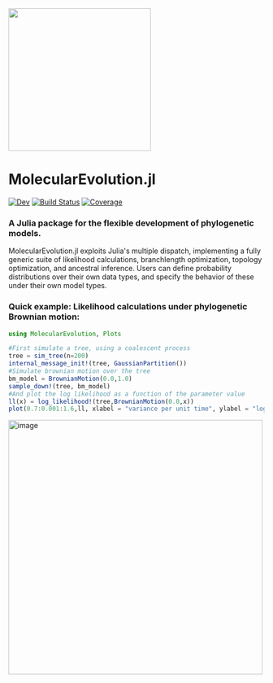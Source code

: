<img src="https://user-images.githubusercontent.com/1152087/188331266-5e03565b-00a7-490c-a616-50598ca46010.png" width="280">

# MolecularEvolution.jl

<!---[![Stable](https://img.shields.io/badge/docs-stable-blue.svg)](https://MurrellGroup.github.io/MolecularEvolution.jl/stable/)-->
[![Dev](https://img.shields.io/badge/docs-dev-blue.svg)](https://MurrellGroup.github.io/MolecularEvolution.jl/dev/)
[![Build Status](https://github.com/MurrellGroup/MolecularEvolution.jl/actions/workflows/CI.yml/badge.svg?branch=main)](https://github.com/MurrellGroup/MolecularEvolution.jl/actions/workflows/CI.yml?query=branch%3Amain)
[![Coverage](https://codecov.io/gh/MurrellGroup/MolecularEvolution.jl/branch/main/graph/badge.svg)](https://codecov.io/gh/MurrellGroup/MolecularEvolution.jl)

### A Julia package for the flexible development of phylogenetic models.

MolecularEvolution.jl exploits Julia's multiple dispatch, implementing a fully generic suite of likelihood calculations, branchlength optimization, topology optimization, and ancestral inference. Users can define probability distributions over their own data types, and specify the behavior of these under their own model types.

### Quick example: Likelihood calculations under phylogenetic Brownian motion:

```julia
using MolecularEvolution, Plots

#First simulate a tree, using a coalescent process
tree = sim_tree(n=200)
internal_message_init!(tree, GaussianPartition())
#Simulate brownian motion over the tree
bm_model = BrownianMotion(0.0,1.0)
sample_down!(tree, bm_model)
#And plot the log likelihood as a function of the parameter value
ll(x) = log_likelihood!(tree,BrownianMotion(0.0,x))
plot(0.7:0.001:1.6,ll, xlabel = "variance per unit time", ylabel = "log likelihood")
```
<img width="500" alt="image" src="https://user-images.githubusercontent.com/1152087/188332021-051021a9-b571-43c5-9ff9-048de1036892.png">
